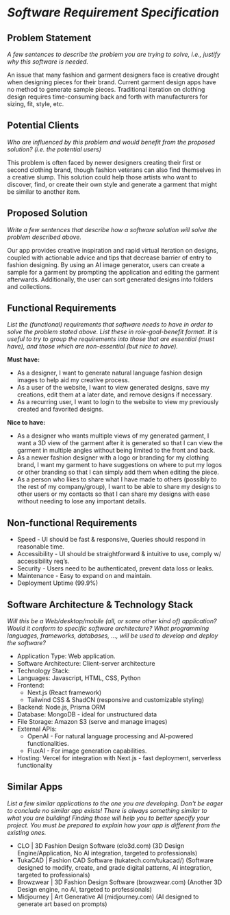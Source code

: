 # _Software Requirement Specification_

## Problem Statement

_A few sentences to describe the problem you are trying to solve, i.e., justify why this software is needed._

An issue that many fashion and garment designers face is creative drought when designing pieces for their brand. Current garment design apps have no method to generate sample pieces. Traditional iteration on clothing design requires time-consuming back and forth with manufacturers for sizing, fit, style, etc.

## Potential Clients

_Who are influenced by this problem and would benefit from the proposed solution? (i.e. the potential users)_

This problem is often faced by newer designers creating their first or second clothing brand, though fashion veterans can also find themselves in a creative slump. This solution could help those artists who want to discover, find, or create their own style and generate a garment that might be similar to another item.

## Proposed Solution

_Write a few sentences that describe how a software solution will solve the problem described above._

Our app provides creative inspiration and rapid virtual iteration on designs, coupled with actionable advice and tips that decrease barrier of entry to fashion designing. By using an AI image generator, users can create a sample for a garment by prompting the application and editing the garment afterwards. Additionally, the user can sort generated designs into folders and collections.

## Functional Requirements

_List the (functional) requirements that software needs to have in order to solve the problem stated above. List these in role-goal-benefit format. It is useful to try to group the requirements into those that are essential (must have), and those which are non-essential (but nice to have)._

**Must have:**

- As a designer, I want to generate natural language fashion design images to help aid my creative process.
- As a user of the website, I want to view generated designs, save my creations, edit them at a later date, and remove designs if necessary.
- As a recurring user, I want to login to the website to view my previously created and favorited designs.

**Nice to have:**

- As a designer who wants multiple views of my generated garment, I want a 3D view of the garment after it is generated so that I can view the garment in multiple angles without being limited to the front and back.
- As a newer fashion designer with a logo or branding for my clothing brand, I want my garment to have suggestions on where to put my logos or other branding so that I can simply add them when editing the piece.
- As a person who likes to share what I have made to others (possibly to the rest of my company/group), I want to be able to share my designs to other users or my contacts so that I can share my designs with ease without needing to lose any important details.

## Non-functional Requirements

- Speed - UI should be fast & responsive, Queries should respond in reasonable time.
- Accessibility - UI should be straightforward & intuitive to use, comply w/ accessibility req’s.
- Security - Users need to be authenticated, prevent data loss or leaks.
- Maintenance - Easy to expand on and maintain.
- Deployment Uptime (99.9%)

## Software Architecture & Technology Stack

_Will this be a Web/desktop/mobile (all, or some other kind of) application? Would it conform to specific software architecture? What programming languages, frameworks, databases, …, will be used to develop and deploy the software?_

- Application Type: Web application.
- Software Architecture: Client-server architecture
- Technology Stack:
- Languages: Javascript, HTML, CSS, Python
- Frontend:
  - Next.js (React framework)
  - Tailwind CSS & ShadCN (responsive and customizable styling)
- Backend: Node.js, Prisma ORM
- Database: MongoDB - ideal for unstructured data
- File Storage: Amazon S3 (serve and manage images)
- External APIs:
  - OpenAI - For natural language processing and AI-powered functionalities.
  - FluxAI - For image generation capabilities.
- Hosting: Vercel for integration with Next.js - fast deployment, serverless functionality

## Similar Apps

_List a few similar applications to the one you are developing. Don't be eager to conclude no similar app exists! There is always something similar to what you are building! Finding those will help you to better specify your project. You must be prepared to explain how your app is different from the existing ones._

- CLO | 3D Fashion Design Software (clo3d.com) (3D Design Engine/Application, No AI integration, targeted to professionals)
- TukaCAD | Fashion CAD Software (tukatech.com/tukacad/) (Software designed to modify, create, and grade digital patterns, AI integration, targeted to professionals)
- Browzwear | 3D Fashion Design Software (browzwear.com) (Another 3D Design engine, no AI, targeted to professionals)
- Midjourney | Art Generative AI (midjourney.com) (AI designed to generate art based on prompts)
